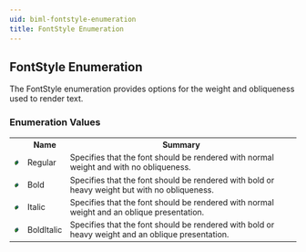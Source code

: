 ```yaml
---
uid: biml-fontstyle-enumeration
title: FontStyle Enumeration
---
```


## FontStyle Enumeration

<div class="LanguageSummary"><div class ="SummaryItem">The FontStyle enumeration provides options for the weight and obliqueness used to render text.</div></div>
<div class="EnumValueGroup">

### Enumeration Values

<table id="EnumValue" class="MemberList"><tbody><tr><th class="MemberTypeIconColumnHeader">&nbsp;</th><th class="MemberNameColumnHeader">Name</th><th class="MemberSummaryColumnHeader">Summary</th></tr><tr class="cd0"><td align="center" class="MemberTypeIcon"><img src="enumValue.png"></img></td><td class="MemberName">Regular</td><td class="MemberSummary"><div class ="SummaryItem">Specifies that the font should be rendered with normal weight and with no obliqueness.</div></td></tr><tr class="cd1"><td align="center" class="MemberTypeIcon"><img src="enumValue.png"></img></td><td class="MemberName">Bold</td><td class="MemberSummary"><div class ="SummaryItem">Specifies that the font should be rendered with bold or heavy weight but with no obliqueness.</div></td></tr><tr class="cd0"><td align="center" class="MemberTypeIcon"><img src="enumValue.png"></img></td><td class="MemberName">Italic</td><td class="MemberSummary"><div class ="SummaryItem">Specifies that the font should be rendered with normal weight and an oblique presentation.</div></td></tr><tr class="cd1"><td align="center" class="MemberTypeIcon"><img src="enumValue.png"></img></td><td class="MemberName">BoldItalic</td><td class="MemberSummary"><div class ="SummaryItem">Specifies that the font should be rendered with bold or heavy weight and an oblique presentation.</div></td></tr></tbody></table>
</div>
